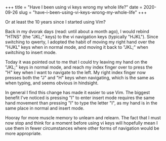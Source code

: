 +++
title = "Have I been using vi keys wrong my whole life?"
date = 2020-09-26
slug = "have-i-been-using-vi-keys-wrong-my-whole-life"
+++

Or at least the 10 years since I started using Vim?

Back in my dvorak days (read: until about a month ago), I would rebind
"HTNS" (the "JKL;" keys) to the vi navigation keys (typically "HJKL").
Since switching to qwerty, I adopted the habit of moving my right hand
over the "HJKL" keys when in normal mode, and moving it back to "JKL;"
when switching to insert mode.

Today it was pointed out to me that I could try leaving my hand on the
"JKL;" keys in normal mode, and reach my index finger over to press the
"H" key when I want to navigate to the left. My right index finger now
presses both the "J" and "H" keys when navigating, which is the same as
when typing, and seems obvious in hindsight.

In general I find this change has made it easier to use Vim. The biggest
benefit I've noticed is pressing "I" to enter insert mode requires the
same hand movement than pressing "I" to type the letter "I", as my hand
is in the same place in normal and insert mode.

Hooray for more muscle memory to unlearn and relearn. The fact that I
must now stop and think for a moment before using vi keys will hopefully
mean I use them in fewer circumstances where other forms of navigation would
be more appropriate.
